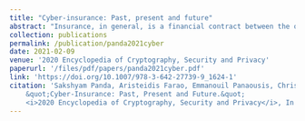 ```yaml
---
title: "Cyber-insurance: Past, present and future"
abstract: "Insurance, in general, is a financial contract between the one buying the insurance (also known as the policyholder or insured) and the one providing insurance (known as insurance carrier or insurer). The contract, known as the insurance policy, typically states that the policyholder will pay a regular insurance premium in exchange for a financial compensation, also known as indemnification, in the event of a loss defined in the insurance policy. Insurance is used to manage risks by transferring them to the insurer, and cyber-insurance in particular deals with cyber risks covering direct and indirect damages caused by cyberattacks. The cyber-insurance market is still growing and has been receiving broader interest from research communities and government bodies over the years. This paper provides an overview of cyber-insurance, novel models proposed throughout the years and future challenges to be addressed for cyber-insurance to become a key component of an organisation’s and household’s cyber risk management approach."
collection: publications
permalink: /publication/panda2021cyber
date: 2021-02-09
venue: '2020 Encyclopedia of Cryptography, Security and Privacy'
paperurl: '/files/pdf/papers/panda2021cyber.pdf'
link: 'https://doi.org/10.1007/978-3-642-27739-9_1624-1'
citation: 'Sakshyam Panda, Aristeidis Farao, Emmanouil Panaousis, Christos Xenakis (2021). 
	&quot;Cyber-Insurance: Past, Present and Future.&quot;
	<i>2020 Encyclopedia of Cryptography, Security and Privacy</i>, In Encyclopedia of Cryptography, Security and Privacy (pp. 1-4). Berlin, Heidelberg: Springer Berlin Heidelberg.<br>'
---
```

